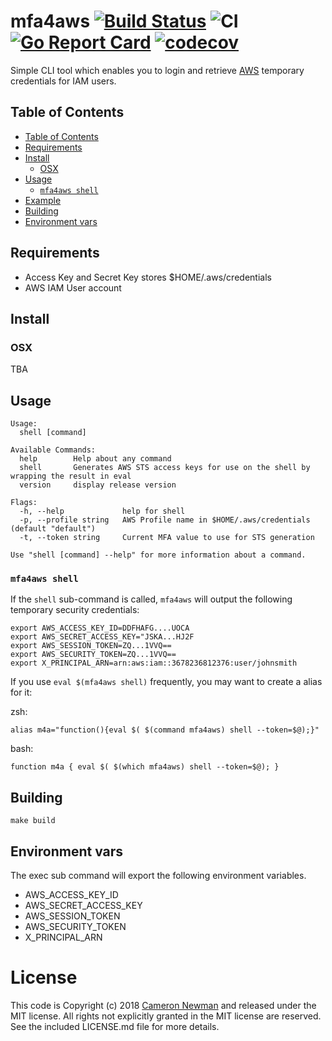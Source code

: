 # mfa4aws [![Build Status](https://travis-ci.org/cameronnewman/mfa4aws.svg?branch=master)](https://travis-ci.org/cameronnewman/mfa4aws) ![CI](https://github.com/cameronnewman/mfa4aws/workflows/CI/badge.svg) [![Go Report Card](https://goreportcard.com/badge/github.com/cameronnewman/mfa4aws)](https://goreportcard.com/report/github.com/cameronnewman/mfa4aws) [![codecov](https://codecov.io/gh/cameronnewman/mfa4aws/branch/master/graph/badge.svg)](https://codecov.io/gh/cameronnewman/mfa4aws)

Simple CLI tool which enables you to login and retrieve [AWS](https://aws.amazon.com/) temporary credentials  for IAM users.

## Table of Contents

- [Table of Contents](#table-of-contents)
- [Requirements](#requirements)
- [Install](#install)
    - [OSX](#osx)
- [Usage](#usage)
    - [`mfa4aws shell`](#mfa4aws-shell)
- [Example](#example)
- [Building](#building)
- [Environment vars](#environment-vars)

## Requirements

* Access Key and Secret Key stores $HOME/.aws/credentials
* AWS IAM User account

## Install

### OSX

TBA

## Usage

```
Usage:
  shell [command]

Available Commands:
  help        Help about any command
  shell       Generates AWS STS access keys for use on the shell by wrapping the result in eval
  version     display release version

Flags:
  -h, --help             help for shell
  -p, --profile string   AWS Profile name in $HOME/.aws/credentials (default "default")
  -t, --token string     Current MFA value to use for STS generation

Use "shell [command] --help" for more information about a command.
```


### `mfa4aws shell`

If the `shell` sub-command is called, `mfa4aws` will output the following temporary security credentials:
```
export AWS_ACCESS_KEY_ID=DDFHAFG....UOCA
export AWS_SECRET_ACCESS_KEY="JSKA...HJ2F
export AWS_SESSION_TOKEN=ZQ...1VVQ==
export AWS_SECURITY_TOKEN=ZQ...1VVQ==
export X_PRINCIPAL_ARN=arn:aws:iam::3678236812376:user/johnsmith
```

If you use `eval $(mfa4aws shell)` frequently, you may want to create a alias for it:

zsh:
```
alias m4a="function(){eval $( $(command mfa4aws) shell --token=$@);}"
```

bash:
```
function m4a { eval $( $(which mfa4aws) shell --token=$@); }
```


## Building

```
make build
```

## Environment vars

The exec sub command will export the following environment variables.

* AWS_ACCESS_KEY_ID
* AWS_SECRET_ACCESS_KEY
* AWS_SESSION_TOKEN
* AWS_SECURITY_TOKEN
* X_PRINCIPAL_ARN

# License

This code is Copyright (c) 2018 [Cameron Newman](https://cameron.newman.io) and released under the MIT license. All rights not explicitly granted in the MIT license are reserved. See the included LICENSE.md file for more details.
